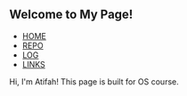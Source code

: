 <html>
<head>
<meta name="viewport" content="width=device-width, initial-scale=1.0">
</head>
<body>
  <h2 id="C4">Welcome to My Page!</h2>
  <ul>
    <li><a href="#C4">HOME</a></li>
    <li><a href="https://github.com/atifahnabilla/os212" target="_blank">REPO</a></li>
    <li><a href="TXT/mylog.txt" target="_blank">LOG</a></li>
    <li><a href="links.md" target="_blank">LINKS</a></li>
  </ul>
  <p>Hi, I'm Atifah! This page is built for OS course.</p>
</body>
</html>
